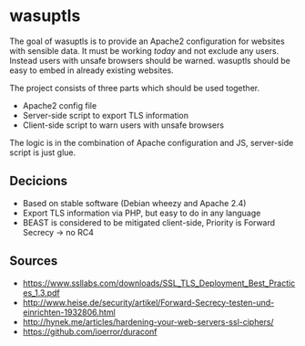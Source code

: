 wasuptls
========

The goal of wasuptls is to provide an Apache2 configuration for websites with sensible data.
It must be working _today_ and not exclude any users. Instead users with unsafe browsers should be warned.
wasuptls should be easy to embed in already existing websites.

The project consists of three parts which should be used together.
 * Apache2 config file
 * Server-side script to export TLS information
 * Client-side script to warn users with unsafe browsers
 
The logic is in the combination of Apache configuration and JS, server-side script is just glue.

Decicions
---------
 * Based on stable software (Debian wheezy and Apache 2.4)
 * Export TLS information via PHP, but easy to do in any language
 * BEAST is considered to be mitigated client-side, Priority is Forward Secrecy -> no RC4

Sources
-------
 * https://www.ssllabs.com/downloads/SSL_TLS_Deployment_Best_Practices_1.3.pdf
 * http://www.heise.de/security/artikel/Forward-Secrecy-testen-und-einrichten-1932806.html
 * http://hynek.me/articles/hardening-your-web-servers-ssl-ciphers/
 * https://github.com/ioerror/duraconf
